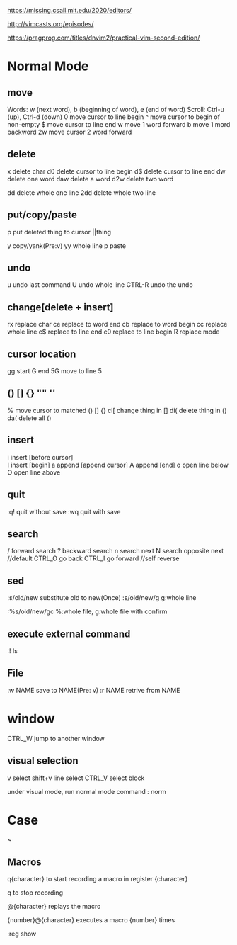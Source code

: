 https://missing.csail.mit.edu/2020/editors/

http://vimcasts.org/episodes/

https://pragprog.com/titles/dnvim2/practical-vim-second-edition/


# Normal Mode

## move
Words: w (next word), b (beginning of word), e (end of word)
Scroll: Ctrl-u (up), Ctrl-d (down)
0   move cursor to line begin
^   move cursor to begin of non-empty
$   move cursor to line end
w   move 1 word forward
b   move 1 mord backword
2w  move cursor 2 word forward


## delete
x   delete char
d0  delete cursor to line begin
d$  delete cursor to line end
dw  delete one word
daw delete a word
d2w delete two word

dd  delete whole one line
2dd delete whole two line

## put/copy/paste 
p  put deleted thing to cursor ||thing

y copy/yank(Pre:v)
yy whole line
p paste




## undo
u   undo last command
U   undo whole line
CTRL-R undo the undo


## change[delete + insert]
rx  replace char
ce  replace to word end
cb  replace to word begin
cc  replace whole line
c$  replace to line end
c0  replace to line begin
R   replace mode



## cursor location
gg  start 
G   end
5G  move to line 5


## () [] {} "" ''
%     move cursor to matched () [] {}
ci[   change thing in []
di(   delete thing in ()
da(   delete all ()

## insert
i  insert [before cursor]  
I  insert [begin]
a  append [append cursor] 
A  append [end] 
o  open line below
O  open line above

## quit
:q! quit without save
:wq quit with save


## search
/   forward search
?   backward search
n   search next
N   search opposite next
//default
CTRL_O  go back 
CTRL_I  go forward
//self reverse

## sed
:s/old/new     substitute old to new(Once)
:s/old/new/g   g:whole line

:%s/old/new/gc  %:whole file,  g:whole file with confirm


## execute external command
:! ls  


## File
:w NAME  save to NAME(Pre: v)
:r NAME  retrive from NAME

# window
CTRL_W jump to another window



## visual selection
v         select 
shift+v   line select
CTRL_V    select block

under visual mode, run normal mode command
: norm <COMMAND>

# Case
~ 

## Macros
q{character} to start recording a macro in register {character}

q to stop recording

@{character} replays the macro

{number}@{character} executes a macro {number} times

:reg show 
